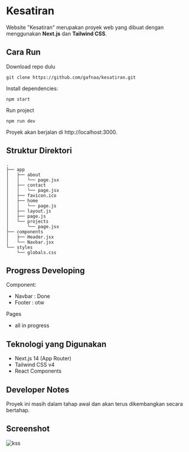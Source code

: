# Kesatiran

Website "Kesatiran" merupakan proyek web yang dibuat dengan menggunakan **Next.js** dan **Tailwind CSS**.

## Cara Run

Download repo dulu
```
git clone https://github.com/gafnaa/kesatiran.git
```

Install dependencies:
```
npm start
```

Run project
```
npm run dev
```
Proyek akan berjalan di http://localhost:3000.

## Struktur Direktori

```
.
├── app
│   ├── about
│   │   └── page.jsx
│   ├── contact
│   │   └── page.jsx
│   ├── favicon.ico
│   ├── home
│   │   └── page.js
│   ├── layout.js
│   ├── page.js
│   └── projects
│       └── page.jsx
├── components
│   ├── Header.jsx
│   └── Navbar.jsx
└── styles
    └── globals.css
```

## Progress Developing

Component:
- Navbar : Done
- Footer : otw

Pages
- all in progress

## Teknologi yang Digunakan
- Next.js 14 (App Router)
- Tailwind CSS v4
- React Components


## Developer Notes

Proyek ini masih dalam tahap awal dan akan terus dikembangkan secara bertahap.

## Screenshot
![kss](https://i.imgur.com/2qtfyY6.png)

